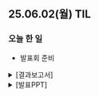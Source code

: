 ## 25.06.02(월) TIL

### 오늘 한 일
- 발표회 준비

<details>
  <summary>[결과보고서]</summary>

  [이름을 못정하겠5 결과보고서_최종.pdf](https://github.com/user-attachments/files/20699871/5._.pdf)

</details>

<details>
  <summary>[발표PPT]</summary>
  
  https://www.miricanvas.com/v/14p6ggp
</details>
